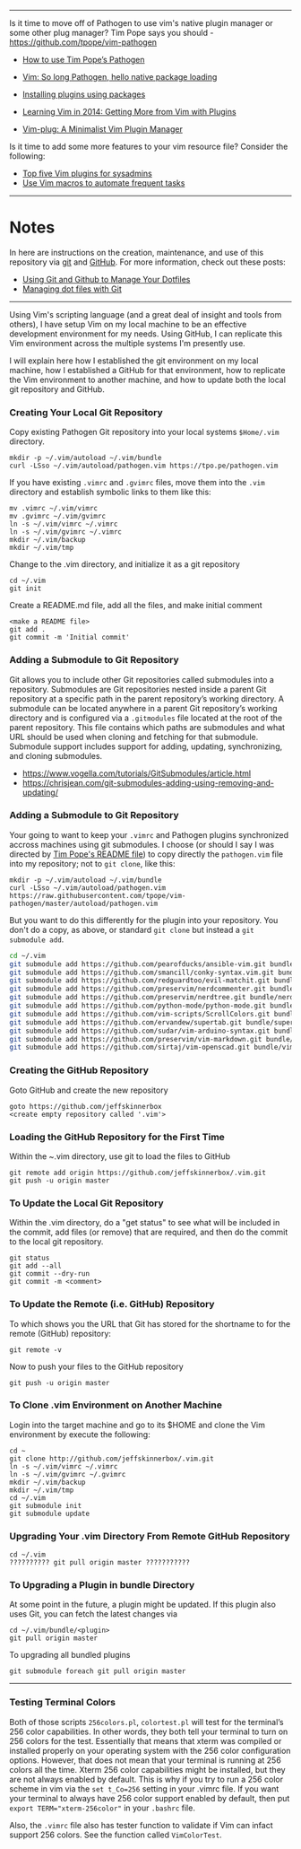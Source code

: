 <!--
Maintainer:   jeffskinnerbox@yahoo.com / www.jeffskinnerbox.me
Version:      1.2.0
-->

----

Is it time to move off of Pathogen to use vim's native plugin manager or some other plug manager?
Tim Pope says you should - https://github.com/tpope/vim-pathogen

* [How to use Tim Pope’s Pathogen](https://gist.github.com/romainl/9970697)
* [Vim: So long Pathogen, hello native package loading](https://shapeshed.com/vim-packages/)
* [Installing plugins using packages](http://vimcasts.org/episodes/packages/)

* [Learning Vim in 2014: Getting More from Vim with Plugins](https://benmccormick.org/2014/07/21/learning-vim-in-2014-getting-more-from-vim-with-plugins)
* [Vim-plug: A Minimalist Vim Plugin Manager](https://www.ostechnix.com/vim-plug-a-minimalist-vim-plugin-manager/)

Is it time to add some more features to your vim resource file?
Consider the following:

* [Top five Vim plugins for sysadmins](https://www.redhat.com/sysadmin/five-vim-plugins)
* [Use Vim macros to automate frequent tasks](https://www.redhat.com/sysadmin/use-vim-macros)

----

# Notes
In here are instructions on the creation, maintenance, and use of this repository
via [git][01] and [GitHub][02].  For more information, check out these posts:

* [Using Git and Github to Manage Your Dotfiles][03]
* [Managing dot files with Git][04]

----

Using Vim's scripting language (and a great deal of insight and tools from others),
I have setup Vim on my local machine to be an effective development environment
for my needs.  Using GitHub, I can replicate this Vim environment across the
multiple systems I'm presently use.

I will explain here how I established the git environment on my local machine,
how I established a GitHub for that environment, how to replicate the Vim environment
to another machine, and how to update both the local git repository and GitHub.

### Creating Your Local Git Repository
Copy existing Pathogen Git repository into your local systems `$Home/.vim` directory.

    mkdir -p ~/.vim/autoload ~/.vim/bundle
    curl -LSso ~/.vim/autoload/pathogen.vim https://tpo.pe/pathogen.vim

If you have existing `.vimrc` and `.gvimrc` files, move them into the `.vim` directory
and establish symbolic links to them like this:

    mv .vimrc ~/.vim/vimrc
    mv .gvimrc ~/.vim/gvimrc
    ln -s ~/.vim/vimrc ~/.vimrc
    ln -s ~/.vim/gvimrc ~/.vimrc
    mkdir ~/.vim/backup
    mkdir ~/.vim/tmp

Change to the .vim directory, and initialize it as a git repository

    cd ~/.vim
    git init

Create a README.md file, add all the files, and make initial comment

    <make a README file>
    git add .
    git commit -m 'Initial commit'

### Adding a Submodule to Git Repository
Git allows you to include other Git repositories called submodules into a repository.
Submodules are Git repositories nested inside a parent Git repository
at a specific path in the parent repository’s working directory.
A submodule can be located anywhere in a parent Git repository’s working directory
and is configured via a `.gitmodules` file located at the root of the parent repository.
This file contains which paths are submodules and what URL
should be used when cloning and fetching for that submodule.
Submodule support includes support for adding, updating, synchronizing, and cloning submodules.

* https://www.vogella.com/tutorials/GitSubmodules/article.html
* https://chrisjean.com/git-submodules-adding-using-removing-and-updating/


### Adding a Submodule to Git Repository
Your going to want to keep your `.vimrc` and Pathogen plugins synchronized
accross machines using git submodules.
I choose (or should I say I was directed by [Tim Pope's README file][05])
to copy directly the `pathogen.vim` file into my repository; not to `git clone`, like this:

    mkdir -p ~/.vim/autoload ~/.vim/bundle
    curl -LSso ~/.vim/autoload/pathogen.vim https://raw.githubusercontent.com/tpope/vim-pathogen/master/autoload/pathogen.vim

But you want to do this differently for the plugin into your repository.
You don't do a copy, as above, or standard `git clone` but instead a `git submodule add`.

```bash
cd ~/.vim
git submodule add https://github.com/pearofducks/ansible-vim.git bundle/ansible-vim
git submodule add https://github.com/smancill/conky-syntax.vim.git bundle/conky-syntax.vim
git submodule add https://github.com/redguardtoo/evil-matchit.git bundle/matchit
git submodule add https://github.com/preservim/nerdcommenter.git bundle/nerdcommenter
git submodule add https://github.com/preservim/nerdtree.git bundle/nerdtree
git submodule add https://github.com/python-mode/python-mode.git bundle/python-mode
git submodule add https://github.com/vim-scripts/ScrollColors.git bundle/ScrollColors
git submodule add https://github.com/ervandew/supertab.git bundle/supertab
git submodule add https://github.com/sudar/vim-arduino-syntax.git bundle/vim-arduino-syntax
git submodule add https://github.com/preservim/vim-markdown.git bundle/vim-markdown
git submodule add https://github.com/sirtaj/vim-openscad.git bundle/vim-openscad
```

### Creating the GitHub Repository
Goto GitHub and create the new repository

    goto https://github.com/jeffskinnerbox
    <create empty repository called '.vim'>

### Loading the GitHub Repository for the First Time
Within the ~.vim directory, use git to load the files to GitHub

    git remote add origin https://github.com/jeffskinnerbox/.vim.git
    git push -u origin master

### To Update the Local Git Repository
Within the .vim directory, do a "get status" to see what will be included in the commit,
add files (or remove) that are required, and then do the commit to the local git repository.

    git status
    git add --all
    git commit --dry-run
    git commit -m <comment>

### To Update the Remote (i.e. GitHub) Repository
To which shows you the URL that Git has stored for the shortname to for
the remote (GitHub) repository:

    git remote -v

Now to push your files to the GitHub repository

    git push -u origin master

### To Clone .vim Environment on Another Machine
Login into the target machine and go to its $HOME
and clone the Vim environment by execute the following:

    cd ~
    git clone http://github.com/jeffskinnerbox/.vim.git
    ln -s ~/.vim/vimrc ~/.vimrc
    ln -s ~/.vim/gvimrc ~/.gvimrc
    mkdir ~/.vim/backup
    mkdir ~/.vim/tmp
    cd ~/.vim
    git submodule init
    git submodule update

### Upgrading Your .vim Directory From Remote GitHub Repository

    cd ~/.vim
    ?????????? git pull origin master ???????????

### To Upgrading a Plugin in bundle Directory
At some point in the future, a plugin might be updated. If this plugin
also uses Git, you can fetch the latest changes via

    cd ~/.vim/bundle/<plugin>
    git pull origin master

To upgrading all bundled plugins

    git submodule foreach git pull origin master

----

### Testing Terminal Colors
Both of those scripts
`256colors.pl`, `colortest.pl`
will test for the terminal’s 256 color capabilities.
In other words, they both tell your terminal to turn on 256 colors for the test.
Essentially that means that xterm was compiled or installed properly
on your operating system with the 256 color configuration options.
However, that does not mean that your terminal is running at 256 colors all the time.
Xterm 256 color capabilities might be installed,
but they are not always enabled by default.
This is why if you try to run a 256 color scheme in vim via the `set t_Co=256` setting
in your .vimrc file.
If you want your terminal to always have 256 color support enabled by default,
then put `export TERM="xterm-256color"` in your `.bashrc` file.

Also, the `.vimrc` file also has tester function to validate if Vim
can infact support 256 colors.
See the function called `VimColorTest`.



[01]:http://git-scm.com/
[02]:https://github.com/
[03]:http://blog.smalleycreative.com/tutorials/using-git-and-github-to-manage-your-dotfiles/
[04]:http://blog.sanctum.geek.nz/managing-dot-files-with-git/
[05]:https://github.com/tpope/vim-pathogen
